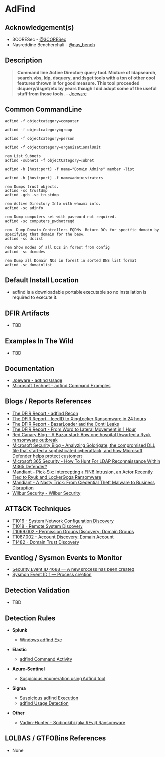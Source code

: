 # AdFind

## Acknowledgement(s)

- 3CORESec - [@3CORESec](https://twitter.com/3CORESec)
- Nasreddine Bencherchali - [@nas_bench](https://twitter.com/nas_bench)

## Description

> **Command line Active Directory query tool. Mixture of ldapsearch, search.vbs, ldp, dsquery, and dsget tools with a ton of other cool features thrown in for good measure. This tool proceeded dsquery/dsget/etc by years though I did adopt some of the useful stuff from those tools.** - [Joeware](https://www.joeware.net/freetools/tools/adfind/)

## Common CommandLine

```batch
adfind -f objectcategory=computer

adfind -f objectcategory=group

adfind -f objectcategory=person

adfind -f objectcategory=organizationalUnit

rem List Subnets
adfind -subnets -f objectCategory=subnet

adfind -h [host:port] -f name="Domain Admins" member -list

adfind -h [host:port] -f name=administrators

rem Dumps trust objects.
adfind -sc trustdmp
adfind -gcb -sc trustdmp

rem Active Directory Info with whoami info.
adfind -sc adinfo

rem Dump computers set with password not required.
adfind -sc computers_pwdnotreqd

rem  Dump Domain Controllers FQDNs. Return DCs for specific domain by specifying that domain for the base.
adfind -sc dclist

rem Show modes of all DCs in forest from config
adfind -sc dcmodes

rem Dump all Domain NCs in forest in sorted DNS list format
adfind -sc domainlist
```

## Default Install Location

- adfind is a downloadable portable executable so no installation is required to execute it.

## DFIR Artifacts

- TBD

## Examples In The Wild

- TBD

## Documentation

- [Joeware - adfind Usage](https://www.joeware.net/freetools/tools/adfind/usage.htm)
- [Microsoft Technet - adfind Command Examples](https://social.technet.microsoft.com/wiki/contents/articles/7535.adfind-command-examples.aspx)

## Blogs / Reports References

- [The DFIR Report - adfind Recon](https://thedfirreport.com/2020/05/08/adfind-recon/)
- [The DFIR Report - IcedID to XingLocker Ransomware in 24 hours](https://thedfirreport.com/2021/10/18/icedid-to-xinglocker-ransomware-in-24-hours/)
- [The DFIR Report - BazarLoader and the Conti Leaks](https://thedfirreport.com/2021/10/04/bazarloader-and-the-conti-leaks/)
- [The DFIR Report - From Word to Lateral Movement in 1 Hour](https://thedfirreport.com/2021/06/20/from-word-to-lateral-movement-in-1-hour/)
- [Red Canary Blog - A Bazar start: How one hospital thwarted a Ryuk ransomware outbreak](https://redcanary.com/blog/how-one-hospital-thwarted-a-ryuk-ransomware-outbreak/)
- [Microsoft Security Blog - Analyzing Solorigate, the compromised DLL file that started a sophisticated cyberattack, and how Microsoft Defender helps protect customers](https://www.microsoft.com/security/blog/2020/12/18/analyzing-solorigate-the-compromised-dll-file-that-started-a-sophisticated-cyberattack-and-how-microsoft-defender-helps-protect/)
- [Microsoft 365 Security - How To Hunt For LDAP Reconnaissance Within M365 Defender?](https://m365internals.com/2021/05/22/how-to-hunt-for-ldap-reconnaissance-within-m365-defender/)
- [Mandiant - Pick-Six: Intercepting a FIN6 Intrusion, an Actor Recently Tied to Ryuk and LockerGoga Ransomware](https://www.mandiant.com/resources/pick-six-intercepting-a-fin6-intrusion)
- [Mandiant - A Nasty Trick: From Credential Theft Malware to Business Disruption](https://www.mandiant.com/resources/a-nasty-trick-from-credential-theft-malware-to-business-disruption)
- [Wilbur Security - Wilbur Security](https://web.archive.org/web/20200312054414/https://www.wilbursecurity.com/2020/02/trickbot-and-adfind-recon/)

## ATT&CK Techniques

- [T1016 - System Network Configuration Discovery](https://attack.mitre.org/techniques/T1016)
- [T1018 - Remote System Discovery](https://attack.mitre.org/techniques/T1018)
- [T1069.002 - Permission Groups Discovery: Domain Groups](https://attack.mitre.org/techniques/T1069/002)
- [T1087.002 - Account Discovery: Domain Account](https://attack.mitre.org/techniques/T1087/002)
- [T1482 - Domain Trust Discovery](https://attack.mitre.org/techniques/T1482)

## Eventlog / Sysmon Events to Monitor

- [Security Event ID 4688 — A new process has been created](https://www.ultimatewindowssecurity.com/securitylog/encyclopedia/event.aspx?eventID=4688)
- [Sysmon Event ID 1 — Process creation](https://www.ultimatewindowssecurity.com/securitylog/encyclopedia/event.aspx?eventid=90001)

## Detection Validation

- TBD

## Detection Rules

- **Splunk**
  - [Windows adfind Exe](https://research.splunk.com/endpoint/windows_adfind_exe/)

- **Elastic**
  - [adfind Command Activity](https://github.com/elastic/detection-rules/blob/main/rules/windows/discovery_adfind_command_activity.toml)

- **Azure-Sentinel**
  - [Suspicious enumeration using Adfind tool](https://github.com/Azure/Azure-Sentinel/blob/master/Hunting%20Queries/SecurityEvent/Suspicious_enumeration_using_adfind.yaml)

- **Sigma**
  - [Suspicious adfind Execution](https://github.com/SigmaHQ/sigma/blob/master/rules/windows/process_creation/win_susp_adfind.yml)
  - [adfind Usage Detection](https://github.com/SigmaHQ/sigma/blob/master/rules/windows/process_creation/win_ad_find_discovery.yml)

- **Other**
  - [Vadim-Hunter - Sodinokibi (aka REvil) Ransomware](https://github.com/vadim-hunter/Detection-Ideas-Rules/blob/main/Threat%20Intelligence/The%20DFIR%20Report/20210329_Sodinokibi_(aka_REvil)_Ransomware.yaml)

## LOLBAS / GTFOBins References

- None
